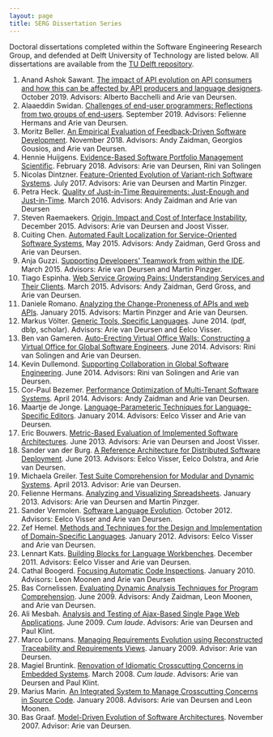```yaml
---
layout: page
title: SERG Dissertation Series
---
```


Doctoral dissertations completed within the Software Engineering Research Group, and defended at Delft University of Technology are listed below.
All dissertations are available from the [TU Delft repository](https://repository.tudelft.nl/islandora/search/contributor%3Adeursen?collection=research&f%5B0%5D=mods_genre_s%3A%22doctoral%5C%20thesis%22&display=tud_default).

1. Anand Ashok Sawant. [The impact of API evolution on API consumers and how this can be affected by API producers and language designers](https://doi.org/10.4233/uuid:3d7bc400-2447-4a88-8768-3025d7b54b7f). October 2019. Advisors: Alberto Bacchelli and Arie van Deursen.
1. Alaaeddin Swidan. [Challenges of end-user programmers: Reflections from two groups of end-users](https://repository.tudelft.nl/islandora/object/uuid:01110abf-6e9e-4518-abd3-c4e0daa13f6f?collection=research). September 2019. Advisors: Felienne Hermans and Arie van Deursen.
1. Moritz Beller. [An Empirical Evaluation of Feedback-Driven Software Development](https://doi.org/10.4233/uuid:b2946104-2092-42bb-a1ee-3b085d110466). November 2018. Advisors: Andy Zaidman, Georgios Gousios, and Arie van Deursen.
1. Hennie Huijgens. [Evidence-Based Software Portfolio Management
Scientific](https://doi.org/10.4233/uuid:f8fa946a-0178-40e7-bf9c-b91962698481). February 2018.
Advisors: Arie van Deursen, Rini van Solingen
1. Nicolas Dintzner. [Feature-Oriented Evolution of Variant-rich Software Systems](https://doi.org/10.4233/uuid:d23770ce-51ad-43d3-960b-3fa2ad7623f1). July 2017. Advisors: Arie van Deursen and Martin Pinzger.
1. Petra Heck. [Quality of Just-in-Time Requirements: Just-Enough and Just-in-Time](https://doi.org/10.4233/uuid:5890f1cb-2a90-4bfa-83ba-81b602dca0d5). March 2016. Advisors: Andy Zaidman and Arie van Deursen
1. Steven Raemaekers. [Origin, Impact and Cost of Interface Instability](https://doi.org/10.4233/uuid:dbb70852-e06b-40f7-b872-60047f962dbc), December 2015. Advisors: Arie van Deursen and Joost Visser.
1. Cuiting Chen. [Automated Fault Localization for Service-Oriented Software Systems](https://doi.org/10.4233/uuid:f36d1e3e-70cb-4e79-a339-cbfb35fa16e6), May 2015. Advisors: Andy Zaidman, Gerd Gross and Arie van Deursen.
1. Anja Guzzi. [Supporting Developers' Teamwork from within the IDE](https://doi.org/10.4233/uuid:bb27eb90-fa46-4db2-a28b-7c719f0d6b7b). March 2015. Advisors: Arie van Deursen and Martin Pinzger.
1. Tiago Espinha. [Web Service Growing Pains: Understanding Services and Their Clients](https://doi.org/10.4233/uuid:0b513351-7ce5-438c-b266-56fd9838b543). March 2015. Advisors: Andy Zaidman, Gerd Gross, and Arie van Deursen.
1. Daniele Romano. [Analyzing the Change-Proneness of APIs and web APIs](https://doi.org/10.4233/uuid:215065f7-d22d-4189-a5cb-0b2e91897cd1). January 2015. Advisors: Martin Pinzger and Arie van Deursen.
1. Markus Völter. [Generic Tools, Specific Languages](http://resolver.tudelft.nl/uuid:53c8e1e0-7a4c-43ed-9426-934c0a5a6522). June 2014. (pdf, dblp, scholar). Advisors: Arie van Deursen and Eelco Visser.
1. Ben van Gameren. [Auto-Erecting Virtual Office Walls: Constructing a Virtual Office for Global Software Engineers](https://doi.org/10.4233/uuid:566a8fce-900a-425e-b18a-fd38af01ba3b). June 2014. Advisors: Rini van Solingen and Arie van Deursen.
1. Kevin Dullemond. [Supporting Collaboration in Global Software Engineering](https://doi.org/10.4233/uuid:011b1333-c89d-426e-8bfb-77577deea2a3). June 2014. Advisors: Rini van Solingen and Arie van Deursen.
1. Cor-Paul Bezemer. [Performance Optimization of Multi-Tenant Software Systems](https://doi.org/10.4233/uuid:c4722b45-252d-4385-9ece-378348d1df35). April 2014. Advisors: Andy Zaidman and Arie van Deursen.
1. Maartje de Jonge. [Language-Parameteric Techniques for Language-Specific Editors](https://doi.org/10.4233/uuid:5b485a4a-e502-42d9-8bd2-21c02226ed91). January 2014. Advisors: Eelco Visser and Arie van Deursen.
1. Eric Bouwers. [Metric-Based Evaluation of Implemented Software Architectures](https://doi.org/10.4233/uuid:6b65c5f5-398c-4a41-8806-31c638b1891c). June 2013. Advisors: Arie van Deursen and Joost Visser.
1. Sander van der Burg. [A Reference Architecture for Distributed Software Deployment](https://doi.org/10.4233/uuid:354341be-bdcc-45ef-95b0-b74b426a020b). June 2013. Advisors: Eelco Visser, Eelco Dolstra, and Arie van Deursen.
1. Michaela Greiler. [Test Suite Comprehension for Modular and Dynamic Systems](https://doi.org/10.4233/uuid:34a51f6a-a286-42ed-b9f1-2c9221b10ec3). April 2013. Advisor: Arie van Deursen.
1. Felienne Hermans. [Analyzing and Visualizing Spreadsheets](https://doi.org/10.4233/uuid:3a3ea534-68df-44a5-8a2d-411826d0335a). January 2013. Advisors: Arie van Deursen and Martin Pinzger.
1. Sander Vermolen. [Software Language Evolution](https://doi.org/10.4233/uuid:93988a21-5be3-4181-b471-b5a941a3641b). October 2012. Advisors: Eelco Visser and Arie van Deursen.
1. Zef Hemel. [Methods and Techniques for the Design and Implementation of Domain-Specific Languages](http://resolver.tudelft.nl/uuid:c3ca8bef-ecda-4f71-9fda-bfc4bd353660). January 2012. Advisors: Eelco Visser and Arie van Deursen.
1. Lennart Kats. [Building Blocks for Language Workbenches](http://resolver.tudelft.nl/uuid:c3b17264-a7ed-4f6d-aca7-88c34f2f6958). December 2011. Advisors: Eelco Visser and Arie van Deursen.
1. Cathal Boogerd. [Focusing Automatic Code Inspections](http://resolver.tudelft.nl/uuid:320ae614-d8fd-4799-9684-bd4f8feb011d). January 2010. Advisors: Leon Moonen and Arie van Deursen
1. Bas Cornelissen. [Evaluating Dynamic Analysis Techniques for Program Comprehension](http://resolver.tudelft.nl/uuid:d8ed32c8-a1da-43ba-a4df-9c0eddc1437d). June 2009. Advisors: Andy Zaidman, Leon Moonen, and Arie van Deursen.
1. Ali Mesbah. [Analysis and Testing of Ajax-Based Single Page Web Applications](http://resolver.tudelft.nl/uuid:e007961e-feb5-41d8-8612-2280c6a70e43). June 2009. _Cum laude_. Advisors: Arie van Deursen and Paul Klint.
1. Marco Lormans. [Managing Requirements Evolution using Reconstructed Traceability and Requirements Views](http://resolver.tudelft.nl/uuid:f4b55e54-2729-456e-992b-7b87ac406a72). January 2009. Advisor: Arie van Deursen.
1. Magiel Bruntink. [Renovation of Idiomatic Crosscutting Concerns in Embedded Systems](http://resolver.tudelft.nl/uuid:576da4a7-781c-4950-a36e-2366211022a7). March 2008. _Cum laude_. Advisors: Arie van Deursen and  Paul Klint.
1. Marius Marin. [An Integrated System to Manage Crosscutting Concerns in Source Code](http://resolver.tudelft.nl/uuid:f3c0ade4-80bf-4f86-a07a-4f86a29f653d). January 2008. Advisors: Arie van Deursen and Leon Moonen.
1. Bas Graaf. [Model-Driven Evolution of Software Architectures](http://resolver.tudelft.nl/uuid:f724734b-eab2-4e50-b697-92671479d87e). November 2007. Advisor: Arie van Deursen.